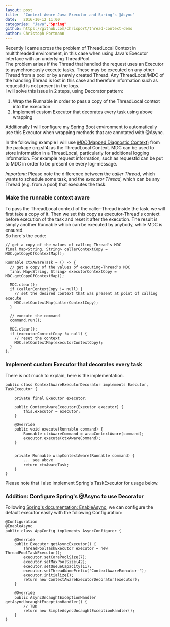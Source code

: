 ```yaml
---
layout: post
title:  "Context Aware Java Executor and Spring's @Async"
date:   2016-10-12 11:00
categories: "Java","Spring"
github: https://github.com/chrisport/thread-context-demo
author: Christoph Portmann
---
```

Recently I came across the problem of ThreadLocal Context in multithreaded environment, in this case when using Java's 
Executor interface with an underlying ThreadPool.   
The problem arises if the Thread that handled the request uses an Executor to asynchronously execute tasks. These may
be executed on any other Thread from a pool or by a newly created Thread. Any ThreadLocal/MDC of the handling Thread is
lost in this case and therefore information such as requestId is not present in the logs.   
I will solve this issue in 2 steps, using Decorator pattern:
1. Wrap the Runnable in order to pass a copy of the ThreadLocal context into the execution
2. Implement custom Executor that decorates every task using above wrapping

Additionally I will configure my Spring Boot environment to automatically use this Executor when wrapping methods that are
annotated with @Async.

In the following example I will use 
[*MDC*(Mapped Diagnostic Context)](http://www.slf4j.org/api/org/slf4j/MDC.html) from the package org.slf4j as the ThreadLocal Context. 
MDC can be used to store information in a ThreadLocal, particularly for additional logging information. 
For example request information, such as requestId can be put to MDC in order to be present on every log-message.

*Important:* Please note the difference between the *caller Thread*, which wants to schedule some task, 
and the *executor Thread*, which can be any Thread (e.g. from a pool) that executes the task.

### Make the runnable context aware

To pass the ThreadLocal context of the caller-Thread inside the task, we will first take a copy of it. 
Then we set this copy as executor-Thread's context before execution of the task and reset it after the execution. 
The result is simply another Runnable which can be executed by anybody, while MDC is ensured.   
So here's the code:

```
// get a copy of the values of calling Thread's MDC
final Map<String, String> callerContextCopy = MDC.getCopyOfContextMap();

Runnable ctxAwareTask = () -> {
  // get a copy of the values of executing-Thread's MDC
  final Map<String, String> executorContextCopy = MDC.getCopyOfContextMap();

  MDC.clear();
  if (callerContextCopy != null) {
    // set the desired context that was present at point of calling execute
    MDC.setContextMap(callerContextCopy);
  }

  // execute the command
  command.run();

  MDC.clear();
  if (executorContextCopy != null) {
    // reset the context
    MDC.setContextMap(executorContextCopy);
  }
};
```

### Implement custom Executor that decorates every task

There is not much to explain, here is the implementation.

``` 
public class ContextAwareExecutorDecorator implements Executor, TaskExecutor {

    private final Executor executor;

    public ContextAwareExecutor(Executor executor) {
        this.executor = executor;
    }

    @Override
    public void execute(Runnable command) {
        Runnable ctxAwareCommand = wrapContextAware(command);
        executor.execute(ctxAwareCommand);
    }

  
    private Runnable wrapContextAware(Runnable command) {
        ... see above
        return ctxAwareTask;
    }
}
```

Please note that I also implement Spring's TaskExecutor for usage below.

### Addition: Configure Spring's @Async to use Decorator

Following [Spring's documentation: EnableAsync](http://docs.spring.io/spring/docs/current/javadoc-api/org/springframework/scheduling/annotation/EnableAsync.html), 
we can configure the default executor easily with the following Configuration:

```
@Configuration
@EnableAsync
public class AppConfig implements AsyncConfigurer {

    @Override
    public Executor getAsyncExecutor() {
        ThreadPoolTaskExecutor executor = new ThreadPoolTaskExecutor();
        executor.setCorePoolSize(7);
        executor.setMaxPoolSize(42);
        executor.setQueueCapacity(11);
        executor.setThreadNamePrefix("ContextAwareExecutor-");
        executor.initialize();
        return new ContextAwareExecutorDecorator(executor);
    }

    @Override
    public AsyncUncaughtExceptionHandler getAsyncUncaughtExceptionHandler() {
        // TBD
        return new SimpleAsyncUncaughtExceptionHandler();
    }
}
```

